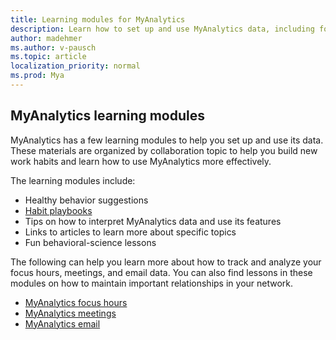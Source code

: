```yaml
---
title: Learning modules for MyAnalytics
description: Learn how to set up and use MyAnalytics data, including focus hours, meetings, email, and after hours data
author: madehmer
ms.author: v-pausch
ms.topic: article
localization_priority: normal 
ms.prod: Mya
---
```


## MyAnalytics learning modules

MyAnalytics has a few learning modules to help you set up and use its data. These materials are organized by collaboration topic to help you build new work habits and learn how to use MyAnalytics more effectively.

The learning modules include:

* Healthy behavior suggestions
* [Habit playbooks](adopt-habit-playbooks.md)
* Tips on how to interpret MyAnalytics data and use its features
* Links to articles to learn more about specific topics
* Fun behavioral-science lessons

The following can help you learn more about how to track and analyze your focus hours, meetings, and email data. You can also find lessons in these modules on how to maintain important relationships in your network.

* [MyAnalytics focus hours](MyAnalytics-focus-hours-september-2018.pdf)
* [MyAnalytics meetings](MyAnalytics-meetings-september-2018.pdf)
* [MyAnalytics email](MyAnalytics-email-september-2018.pdf)
